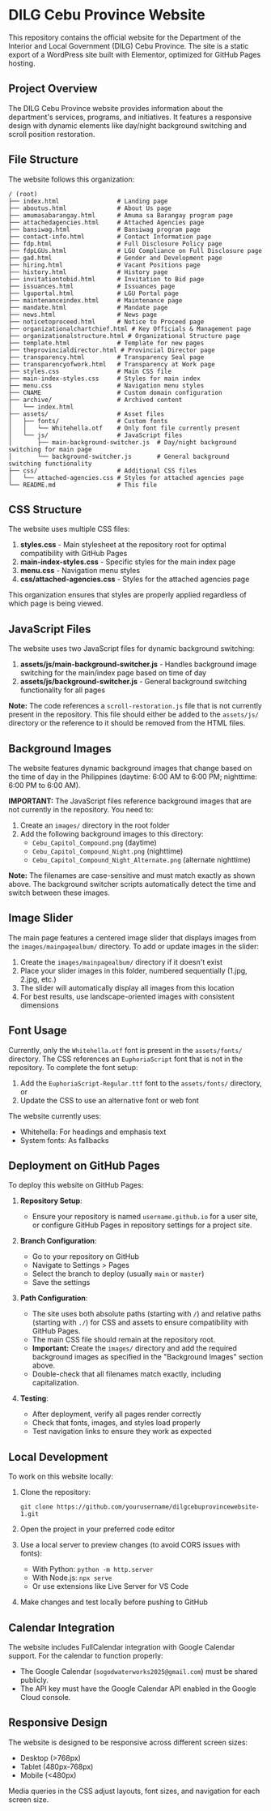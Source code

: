 # DILG Cebu Province Website

This repository contains the official website for the Department of the Interior and Local Government (DILG) Cebu Province. The site is a static export of a WordPress site built with Elementor, optimized for GitHub Pages hosting.

## Project Overview

The DILG Cebu Province website provides information about the department's services, programs, and initiatives. It features a responsive design with dynamic elements like day/night background switching and scroll position restoration.

## File Structure

The website follows this organization:

```
/ (root)
├── index.html                # Landing page
├── aboutus.html              # About Us page
├── amumasabarangay.html      # Amuma sa Barangay program page
├── attachedagencies.html     # Attached Agencies page
├── bansiwag.html             # Bansiwag program page
├── contact-info.html         # Contact Information page
├── fdp.html                  # Full Disclosure Policy page
├── fdpLGUs.html              # LGU Compliance on Full Disclosure page
├── gad.html                  # Gender and Development page
├── hiring.html               # Vacant Positions page
├── history.html              # History page
├── invitationtobid.html      # Invitation to Bid page
├── issuances.html            # Issuances page
├── lguportal.html            # LGU Portal page
├── maintenanceindex.html     # Maintenance page
├── mandate.html              # Mandate page
├── news.html                 # News page
├── noticetoproceed.html      # Notice to Proceed page
├── organizationalchartchief.html # Key Officials & Management page
├── organizationalstructure.html # Organizational Structure page
├── template.html             # Template for new pages
├── theprovincialdirector.html # Provincial Director page
├── transparency.html         # Transparency Seal page
├── transparencyofwork.html   # Transparency at Work page
├── styles.css                # Main CSS file
├── main-index-styles.css     # Styles for main index
├── menu.css                  # Navigation menu styles
├── CNAME                     # Custom domain configuration
├── archive/                  # Archived content
│   └── index.html
├── assets/                   # Asset files
│   ├── fonts/                # Custom fonts
│   │   └── Whitehella.otf    # Only font file currently present
│   └── js/                   # JavaScript files
│       ├── main-background-switcher.js  # Day/night background switching for main page
│       └── background-switcher.js       # General background switching functionality
├── css/                      # Additional CSS files
│   └── attached-agencies.css # Styles for attached agencies page
└── README.md                 # This file
```

## CSS Structure

The website uses multiple CSS files:

1. **styles.css** - Main stylesheet at the repository root for optimal compatibility with GitHub Pages
2. **main-index-styles.css** - Specific styles for the main index page
3. **menu.css** - Navigation menu styles
4. **css/attached-agencies.css** - Styles for the attached agencies page

This organization ensures that styles are properly applied regardless of which page is being viewed.

## JavaScript Files

The website uses two JavaScript files for dynamic background switching:

1. **assets/js/main-background-switcher.js** - Handles background image switching for the main/index page based on time of day
2. **assets/js/background-switcher.js** - General background switching functionality for all pages

**Note:** The code references a `scroll-restoration.js` file that is not currently present in the repository. This file should either be added to the `assets/js/` directory or the reference to it should be removed from the HTML files.

## Background Images

The website features dynamic background images that change based on the time of day in the Philippines (daytime: 6:00 AM to 6:00 PM; nighttime: 6:00 PM to 6:00 AM).

**IMPORTANT:** The JavaScript files reference background images that are not currently in the repository. You need to:

1. Create an `images/` directory in the root folder
2. Add the following background images to this directory:
   - `Cebu_Capitol_Compound.png` (daytime)
   - `Cebu_Capitol_Compound_Night.png` (nighttime)
   - `Cebu_Capitol_Compound_Night_Alternate.png` (alternate nighttime)

**Note:** The filenames are case-sensitive and must match exactly as shown above. The background switcher scripts automatically detect the time and switch between these images.

## Image Slider

The main page features a centered image slider that displays images from the `images/mainpagealbum/` directory. To add or update images in the slider:

1. Create the `images/mainpagealbum/` directory if it doesn't exist
2. Place your slider images in this folder, numbered sequentially (1.jpg, 2.jpg, etc.)
3. The slider will automatically display all images from this location
4. For best results, use landscape-oriented images with consistent dimensions

## Font Usage

Currently, only the `Whitehella.otf` font is present in the `assets/fonts/` directory. The CSS references an `EuphoriaScript` font that is not in the repository. To complete the font setup:

1. Add the `EuphoriaScript-Regular.ttf` font to the `assets/fonts/` directory, or
2. Update the CSS to use an alternative font or web font

The website currently uses:
- Whitehella: For headings and emphasis text
- System fonts: As fallbacks

## Deployment on GitHub Pages

To deploy this website on GitHub Pages:

1. **Repository Setup**:
   - Ensure your repository is named `username.github.io` for a user site, or configure GitHub Pages in repository settings for a project site.

2. **Branch Configuration**:
   - Go to your repository on GitHub
   - Navigate to Settings > Pages
   - Select the branch to deploy (usually `main` or `master`)
   - Save the settings

3. **Path Configuration**:
   - The site uses both absolute paths (starting with `/`) and relative paths (starting with `./`) for CSS and assets to ensure compatibility with GitHub Pages.
   - The main CSS file should remain at the repository root.
   - **Important:** Create the `images/` directory and add the required background images as specified in the "Background Images" section above.
   - Double-check that all filenames match exactly, including capitalization.

4. **Testing**:
   - After deployment, verify all pages render correctly
   - Check that fonts, images, and styles load properly
   - Test navigation links to ensure they work as expected

## Local Development

To work on this website locally:

1. Clone the repository:
   ```
   git clone https://github.com/yourusername/dilgcebuprovincewebsite-1.git
   ```

2. Open the project in your preferred code editor

3. Use a local server to preview changes (to avoid CORS issues with fonts):
   - With Python: `python -m http.server`
   - With Node.js: `npx serve`
   - Or use extensions like Live Server for VS Code

4. Make changes and test locally before pushing to GitHub

## Calendar Integration

The website includes FullCalendar integration with Google Calendar support. For the calendar to function properly:

- The Google Calendar (`sogodwaterworks2025@gmail.com`) must be shared publicly.
- The API key must have the Google Calendar API enabled in the Google Cloud console.

## Responsive Design

The website is designed to be responsive across different screen sizes:
- Desktop (>768px)
- Tablet (480px-768px)
- Mobile (<480px)

Media queries in the CSS adjust layouts, font sizes, and navigation for each screen size.
